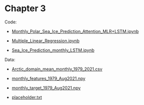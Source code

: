 # Chapter 3

Code:

- [Monthly_Polar_Sea_Ice_Prediction_Attention_MLR+LSTM.ipynb](Monthly_Polar_Sea_Ice_Prediction_Attention_MLR+LSTM.ipynb)

- [Multiple_Linear_Regression.ipynb](Multiple_Linear_Regression.ipynb)

- [Sea_Ice_Prediction_monthly_LSTM.ipynb](Sea_Ice_Prediction_monthly_LSTM.ipynb)

Data:

- [Arctic_domain_mean_monthly_1979_2021.csv](Arctic_domain_mean_monthly_1979_2021.csv)

- [monthly_features_1979_Aug2021.npy](monthly_features_1979_Aug2021.npy)

- [monthly_target_1979_Aug2021.npy](monthly_target_1979_Aug2021.npy)

- [placeholder.txt](placeholder.txt)

